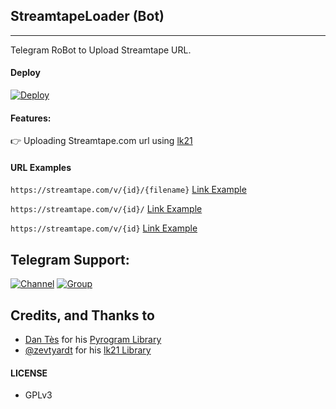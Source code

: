 ## StreamtapeLoader (Bot)
---

Telegram RoBot to Upload Streamtape URL.

#### Deploy

[![Deploy](https://www.herokucdn.com/deploy/button.svg)](https://heroku.com/deploy?template=https://github.com/Sarfaraz-Stark/stapebot)

#### Features:

👉 Uploading Streamtape.com url using [lk21](https://pypi.org/project/lk21/)

#### URL Examples

`https://streamtape.com/v/{id}/{filename}` [Link Example](https://streamtape.com/v/ZzXdOqgqB4Sq1l3/%2540xvideoutilsbot_Kanojo_Mo_Kanojo_S1_03_720P_EngSub_%2540allanimewithsub.mp4)

`https://streamtape.com/v/{id}/` [Link Example](https://streamtape.com/v/ZzXdOqgqB4Sq1l3/)

`https://streamtape.com/v/{id}` [Link Example](https://streamtape.com/v/ZzXdOqgqB4Sq1l3)

## Telegram Support:

[![Channel](https://img.shields.io/badge/TG-Channel-30302f?style=flat&logo=telegram)](https://t.me/xTeamBots)
[![Group](https://img.shields.io/badge/TG-Group-30302f?style=flat&logo=telegram)](https://t.me/xTeamBotsSupport)

## Credits, and Thanks to

* [Dan Tès](https://t.me/haskell) for his [Pyrogram Library](https://github.com/pyrogram/pyrogram)
* [@zevtyardt](https://github.com/zevtyardt) for his [lk21 Library](https://github.com/zevtyardt/lk21)

#### LICENSE
- GPLv3
